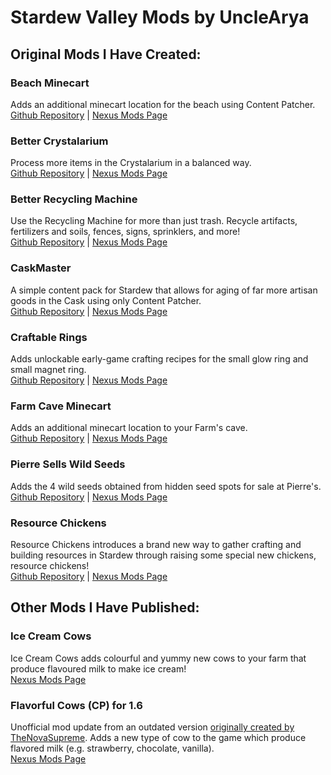 # Stardew Valley Mods by UncleArya

## Original Mods I Have Created:

### Beach Minecart
Adds an additional minecart location for the beach using Content Patcher.
</br>[Github Repository](https://github.com/UncleArya/StardewMods/tree/main/BeachMinecart) | [Nexus Mods Page](https://www.nexusmods.com/stardewvalley/mods/13650)

### Better Crystalarium
Process more items in the Crystalarium in a balanced way.
</br>[Github Repository](https://github.com/UncleArya/StardewMods/tree/main/BetterCrystalarium) | [Nexus Mods Page](https://www.nexusmods.com/stardewvalley/mods/24737)

### Better Recycling Machine
Use the Recycling Machine for more than just trash. Recycle artifacts, fertilizers and soils, fences, signs, sprinklers, and more!
</br>[Github Repository](https://github.com/UncleArya/StardewMods/tree/main/BetterRecyclingMachine) | [Nexus Mods Page](https://www.nexusmods.com/stardewvalley/mods/23060)

### CaskMaster
A simple content pack for Stardew that allows for aging of far more artisan goods in the Cask using only Content Patcher.
</br>[Github Repository](https://github.com/UncleArya/StardewMods/tree/main/CaskMaster) | [Nexus Mods Page](https://www.nexusmods.com/stardewvalley/mods/22588)

### Craftable Rings
Adds unlockable early-game crafting recipes for the small glow ring and small magnet ring.
</br>[Github Repository](https://github.com/UncleArya/StardewMods/tree/main/CraftableRings) | [Nexus Mods Page](https://www.nexusmods.com/stardewvalley/mods/23347)

### Farm Cave Minecart
Adds an additional minecart location to your Farm's cave.
</br>[Github Repository](https://github.com/UncleArya/StardewMods/tree/main/FarmCaveMinecart) | [Nexus Mods Page](https://www.nexusmods.com/stardewvalley/mods/14870)

### Pierre Sells Wild Seeds
Adds the 4 wild seeds obtained from hidden seed spots for sale at Pierre's.
</br>[Github Repository](https://github.com/UncleArya/StardewMods/tree/main/PierreSellsWildSeeds) | [Nexus Mods Page](https://www.nexusmods.com/stardewvalley/mods/24103)

### Resource Chickens
Resource Chickens introduces a brand new way to gather crafting and building resources in Stardew through raising some special new chickens, resource chickens!
</br>[Github Repository](https://github.com/UncleArya/StardewMods/tree/main/ResourceChickens) | [Nexus Mods Page](https://www.nexusmods.com/stardewvalley/mods/21800)


## Other Mods I Have Published:

### Ice Cream Cows
Ice Cream Cows adds colourful and yummy new cows to your farm that produce flavoured milk to make ice cream!
</br>[Nexus Mods Page](https://www.nexusmods.com/stardewvalley/mods/24281)

### Flavorful Cows (CP) for 1.6
Unofficial mod update from an outdated version [originally created by TheNovaSupreme](https://www.nexusmods.com/stardewvalley/mods/10293). Adds a new type of cow to the game which produce flavored milk (e.g. strawberry, chocolate, vanilla).
</br>[Nexus Mods Page](https://www.nexusmods.com/stardewvalley/mods/22935)
